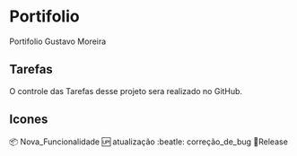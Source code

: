 # Portifolio
Portifolio Gustavo Moreira
## Tarefas
O controle das Tarefas desse projeto sera realizado no GitHub.
## Icones
:package: Nova_Funcionalidade
:up: atualização
:beatle: correção_de_bug
:checkered_flag:Release
